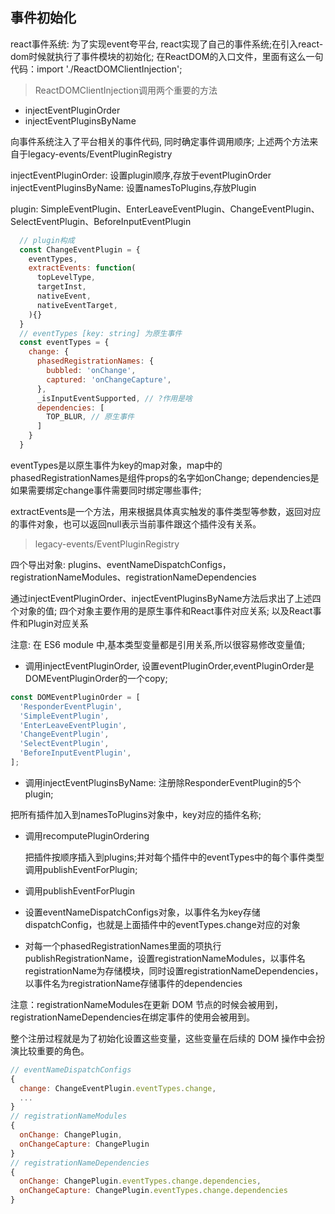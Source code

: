 ## 事件初始化

react事件系统: 为了实现event夸平台, react实现了自己的事件系统;在引入react-dom时候就执行了事件模块的初始化;
在ReactDOM的入口文件，里面有这么一句代码：import './ReactDOMClientInjection';

> ReactDOMClientInjection调用两个重要的方法
- injectEventPluginOrder
- injectEventPluginsByName

向事件系统注入了平台相关的事件代码, 同时确定事件调用顺序;
上述两个方法来自于legacy-events/EventPluginRegistry

injectEventPluginOrder: 设置plugin顺序,存放于eventPluginOrder
injectEventPluginsByName: 设置namesToPlugins,存放Plugin

plugin: SimpleEventPlugin、EnterLeaveEventPlugin、ChangeEventPlugin、SelectEventPlugin、BeforeInputEventPlugin

```js
  // plugin构成
  const ChangeEventPlugin = {
    eventTypes,
    extractEvents: function(
      topLevelType,
      targetInst,
      nativeEvent,
      nativeEventTarget,
    ){}
  }
  // eventTypes [key: string] 为原生事件
  const eventTypes = {
    change: {
      phasedRegistrationNames: {
        bubbled: 'onChange',
        captured: 'onChangeCapture',
      },
      _isInputEventSupported, // ?作用是啥
      dependencies: [
        TOP_BLUR, // 原生事件
      ]
    }
  }
```
eventTypes是以原生事件为key的map对象，map中的phasedRegistrationNames是组件props的名字如onChange; dependencies是如果需要绑定change事件需要同时绑定哪些事件;

extractEvents是一个方法，用来根据具体真实触发的事件类型等参数，返回对应的事件对象，也可以返回null表示当前事件跟这个插件没有关系。


> legacy-events/EventPluginRegistry

四个导出对象: plugins、eventNameDispatchConfigs， registrationNameModules、registrationNameDependencies

通过injectEventPluginOrder、injectEventPluginsByName方法后求出了上述四个对象的值; 四个对象主要作用的是原生事件和React事件对应关系; 以及React事件和Plugin对应关系

注意: 在 ES6 module 中,基本类型变量都是引用关系,所以很容易修改变量值;

- 调用injectEventPluginOrder, 设置eventPluginOrder,eventPluginOrder是DOMEventPluginOrder的一个copy;
```js
const DOMEventPluginOrder = [
  'ResponderEventPlugin',
  'SimpleEventPlugin',
  'EnterLeaveEventPlugin',
  'ChangeEventPlugin',
  'SelectEventPlugin',
  'BeforeInputEventPlugin',
];
```
- 调用injectEventPluginsByName: 注册除ResponderEventPlugin的5个plugin;

把所有插件加入到namesToPlugins对象中，key对应的插件名称; 

- 调用recomputePluginOrdering

  把插件按顺序插入到plugins;并对每个插件中的eventTypes中的每个事件类型调用publishEventForPlugin;

- 调用publishEventForPlugin
- 设置eventNameDispatchConfigs对象，以事件名为key存储dispatchConfig，也就是上面插件中的eventTypes.change对应的对象

- 对每一个phasedRegistrationNames里面的项执行publishRegistrationName，设置registrationNameModules，以事件名registrationName为存储模块，同时设置registrationNameDependencies，以事件名为registrationName存储事件的dependencies

注意：registrationNameModules在更新 DOM 节点的时候会被用到，registrationNameDependencies在绑定事件的使用会被用到。

整个注册过程就是为了初始化设置这些变量，这些变量在后续的 DOM 操作中会扮演比较重要的角色。

```js
// eventNameDispatchConfigs 
{
  change: ChangeEventPlugin.eventTypes.change,
  ...
}
// registrationNameModules
{
  onChange: ChangePlugin,
  onChangeCapture: ChangePlugin
}
// registrationNameDependencies
{
  onChange: ChangePlugin.eventTypes.change.dependencies,
  onChangeCapture: ChangePlugin.eventTypes.change.dependencies
}
```







